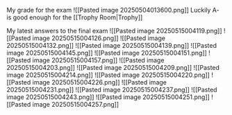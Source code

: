 My grade for the exam
![[Pasted image 20250504013600.png]]
Luckily A- is good enough for the [[Trophy Room|Trophy]]

My latest answers to the final exam
![[Pasted image 20250515004119.png]]
![[Pasted image 20250515004126.png]]
![[Pasted image 20250515004132.png]]
![[Pasted image 20250515004139.png]]
![[Pasted image 20250515004145.png]]
![[Pasted image 20250515004151.png]]
![[Pasted image 20250515004157.png]]
![[Pasted image 20250515004203.png]]
![[Pasted image 20250515004209.png]]
![[Pasted image 20250515004214.png]]
![[Pasted image 20250515004220.png]]
![[Pasted image 20250515004226.png]]
![[Pasted image 20250515004231.png]]
![[Pasted image 20250515004237.png]]
![[Pasted image 20250515004243.png]]
![[Pasted image 20250515004251.png]]
![[Pasted image 20250515004257.png]]